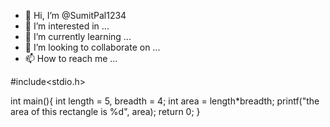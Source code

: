 - 👋 Hi, I’m @SumitPal1234
- 👀 I’m interested in ...
- 🌱 I’m currently learning ...
- 💞️ I’m looking to collaborate on ...
- 📫 How to reach me ...

<!---
SumitPal1234/SumitPal1234 is a ✨ special ✨ repository because its `README.md` (this file) appears on your GitHub profile.
You can click the Preview link to take a look at your changes.
--->
#include<stdio.h>

int main(){
    int length = 5, breadth = 4;
    int area = length*breadth;
    printf("the area of this rectangle is %d", area);
    return 0;
}
